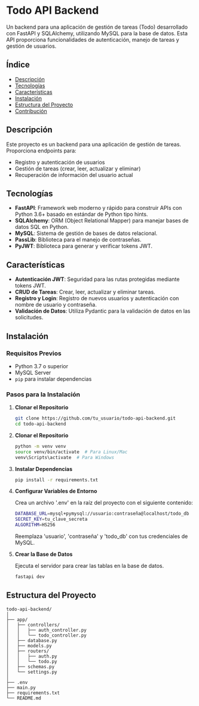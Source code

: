 # **Todo API Backend**

Un backend para una aplicación de gestión de tareas (Todo) desarrollado con FastAPI y SQLAlchemy, utilizando MySQL para la base de datos. Esta API proporciona funcionalidades de autenticación, manejo de tareas y gestión de usuarios.

## **Índice**

- [Descripción](#descripción)
- [Tecnologías](#tecnologías)
- [Características](#características)
- [Instalación](#instalación)
- [Estructura del Proyecto](#estructura-del-proyecto)
- [Contribución](#contribución)

## **Descripción**

Este proyecto es un backend para una aplicación de gestión de tareas. Proporciona endpoints para:

- Registro y autenticación de usuarios
- Gestión de tareas (crear, leer, actualizar y eliminar)
- Recuperación de información del usuario actual

## **Tecnologías**

- **FastAPI**: Framework web moderno y rápido para construir APIs con Python 3.6+ basado en estándar de Python tipo hints.
- **SQLAlchemy**: ORM (Object Relational Mapper) para manejar bases de datos SQL en Python.
- **MySQL**: Sistema de gestión de bases de datos relacional.
- **PassLib**: Biblioteca para el manejo de contraseñas.
- **PyJWT**: Biblioteca para generar y verificar tokens JWT.

## **Características**

- **Autenticación JWT**: Seguridad para las rutas protegidas mediante tokens JWT.
- **CRUD de Tareas**: Crear, leer, actualizar y eliminar tareas.
- **Registro y Login**: Registro de nuevos usuarios y autenticación con nombre de usuario y contraseña.
- **Validación de Datos**: Utiliza Pydantic para la validación de datos en las solicitudes.

## **Instalación**

### **Requisitos Previos**

- Python 3.7 o superior
- MySQL Server
- `pip` para instalar dependencias

### **Pasos para la Instalación**

1.  **Clonar el Repositorio**

    ```bash
    git clone https://github.com/tu_usuario/todo-api-backend.git
    cd todo-api-backend
    ```

2.  **Clonar el Repositorio**

    ```bash
    python -m venv venv
    source venv/bin/activate  # Para Linux/Mac
    venv\Scripts\activate  # Para Windows
    ```

3.  **Instalar Dependencias**

    ```bash
    pip install -r requirements.txt
    ```

4.  **Configurar Variables de Entorno**

    Crea un archivo '.env' en la raíz del proyecto con el siguiente contenido:

    ```bash
    DATABASE_URL=mysql+pymysql://usuario:contraseña@localhost/todo_db
    SECRET_KEY=tu_clave_secreta
    ALGORITHM=HS256
    ```

    Reemplaza 'usuario', 'contraseña' y 'todo_db' con tus credenciales de MySQL.

5.  **Crear la Base de Datos**

    Ejecuta el servidor para crear las tablas en la base de datos.

    ```bash
    fastapi dev
    ```

## **Estructura del Proyecto**

    todo-api-backend/
    │
    ├── app/
    │   ├── controllers/
    │   │   ├── auth_controller.py
    │   │   └── todo_controller.py
    │   ├── database.py
    │   ├── models.py
    │   ├── routers/
    │   │   ├── auth.py
    │   │   └── todo.py
    │   ├── schemas.py
    │   └── settings.py
    │
    ├── .env
    ├── main.py
    ├── requirements.txt
    └── README.md

